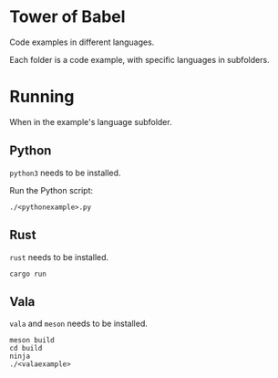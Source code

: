 # Tower of Babel

Code examples in different languages.

Each folder is a code example, with specific languages in subfolders.

# Running

When in the example's language subfolder.

## Python

`python3` needs to be installed.

Run the Python script:

`./<pythonexample>.py`

## Rust

`rust` needs to be installed.

`cargo run`

## Vala

`vala` and `meson` needs to be installed.

```
meson build
cd build
ninja
./<valaexample>
```